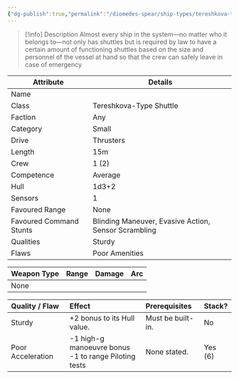 ```yaml
---
{"dg-publish":true,"permalink":"/diomedes-spear/ship-types/tereshkova-type-shuttle/"}
---
```


> [!info] Description
> Almost every ship in the system—no matter who it belongs to—not only has shuttles but is required by law to have a certain amount of functioning shuttles based on the size and personnel of the vessel at hand so that the crew can safely leave in case of emergency

| Attribute               | Details                                              |
| ----------------------- | ---------------------------------------------------- |
| Name                    |                                                      |
| Class                   | Tereshkova-Type Shuttle                              |
| Faction                 | Any                                                  |
| Category                | Small                                                |
| Drive                   | Thrusters                                            |
| Length                  | 15m                                                  |
| Crew                    | 1 (2)                                                |
| Competence              | Average                                              |
| Hull                    | 1d3+2                                                |
| Sensors                 | 1                                                    |
| Favoured Range          | None                                                 |
| Favoured Command Stunts | Blinding Maneuver, Evasive Action, Sensor Scrambling |
| Qualities               | Sturdy                                               |
| Flaws                   | Poor Amenities                                       |

| Weapon Type | Range | Damage | Arc |
| ----------- | ----- | ------ | --- |
| None        |       |        |     |

| Quality / Flaw    | Effect                                                    | Prerequisites     | Stack?  |
| :---------------- | :-------------------------------------------------------- | :---------------- | :------ |
| Sturdy            | +2 bonus to its Hull value.                               | Must be built-in. | No      |
| Poor Acceleration | -1 high-g manoeuvre bonus  <br>-1 to range Piloting tests | None stated.      | Yes (6) |
